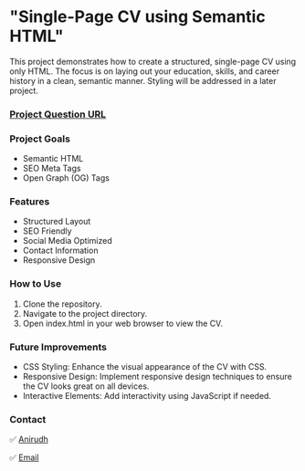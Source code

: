  # "Single-Page CV using Semantic HTML"
 This project demonstrates how to create a structured, single-page CV using only HTML. The focus is on laying out your education, skills, and career history in a 
 clean, semantic manner. Styling will be addressed in a later project.

### [Project Question URL]([https://github.com/ax2dani/Single-Page-CV-using-Semantic-HTML](https://roadmap.sh/projects/single-page-cv))

### Project Goals
- Semantic HTML
- SEO Meta Tags
- Open Graph (OG) Tags

### Features
- Structured Layout
- SEO Friendly
- Social Media Optimized
- Contact Information
- Responsive Design

### How to Use
1. Clone the repository.
2. Navigate to the project directory.
3. Open index.html in your web browser to view the CV.

### Future Improvements
- CSS Styling: Enhance the visual appearance of the CV with CSS.
- Responsive Design: Implement responsive design techniques to ensure the CV looks great on all devices.
- Interactive Elements: Add interactivity using JavaScript if needed.

### Contact
✅ [Anirudh](https://github.com/ax2dani)

✅ [Email](krishnaanis345@gmail.com)
